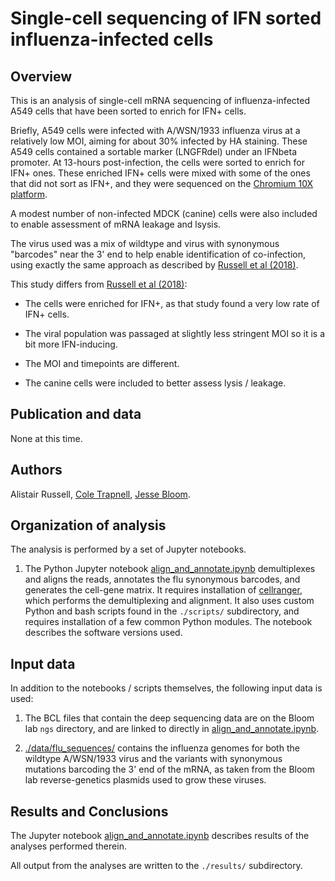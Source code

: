 # Single-cell sequencing of IFN sorted influenza-infected cells

## Overview
This is an analysis of single-cell mRNA sequencing of influenza-infected A549 cells that have been sorted to enrich for IFN+ cells.

Briefly, A549 cells were infected with A/WSN/1933 influenza virus at a relatively low MOI, aiming for about 30% infected by HA staining.
These A549 cells contained a sortable marker (LNGFRdel) under an IFNbeta promoter.
At 13-hours post-infection, the cells were sorted to enrich for IFN+ ones. 
These enriched IFN+ cells were mixed with some of the ones that did not sort as IFN+, and they were sequenced on the [Chromium 10X platform](https://www.10xgenomics.com/single-cell/).

A modest number of non-infected MDCK (canine) cells were also included to enable assessment of mRNA leakage and lsysis.

The virus used was a mix of wildtype and virus with synonymous "barcodes" near the 3' end to help enable identification of co-infection, using exactly the same approach as described by [Russell et al (2018)][].

This study differs from [Russell et al (2018)][]:

  - The cells were enriched for IFN+, as that study found a very low rate of IFN+ cells.

  - The viral population was passaged at slightly less stringent MOI so it is a bit more IFN-inducing.

  - The MOI and timepoints are different.

  - The canine cells were included to better assess lysis / leakage.

## Publication and data
None at this time.

## Authors
Alistair Russell, [Cole Trapnell](http://cole-trapnell-lab.github.io/), [Jesse Bloom](https://research.fhcrc.org/bloom/en.html).

## Organization of analysis
The analysis is performed by a set of Jupyter notebooks.

1. The Python Jupyter notebook [align_and_annotate.ipynb][] demultiplexes and aligns the reads, annotates the flu synonymous barcodes, and generates the cell-gene matrix. It requires installation of [cellranger](https://support.10xgenomics.com/single-cell-gene-expression/software/pipelines/latest/what-is-cell-ranger), which performs the demultiplexing and alignment. It also uses custom Python and bash scripts found in the `./scripts/` subdirectory, and requires installation of a few common Python modules. The notebook describes the software versions used. 

## Input data
In addition to the notebooks / scripts themselves, the following input data is used:

1. The BCL files that contain the deep sequencing data are on the Bloom lab `ngs` directory, and are linked to directly in [align_and_annotate.ipynb][].

2. [./data/flu_sequences/](./data/flu_sequences) contains the influenza genomes for both the wildtype A/WSN/1933 virus and the variants with synonymous mutations barcoding the 3' end of the mRNA, as taken from the Bloom lab reverse-genetics plasmids used to grow these viruses.

## Results and Conclusions
The Jupyter notebook [align_and_annotate.ipynb][] describes results of the analyses performed therein.

All output from the analyses are written to the `./results/` subdirectory.

[align_and_annotate.ipynb]: align_and_annotate.ipynb
[monocle_analysis.ipynb]: monocle_analysis.ipynb
[Monocle]: http://cole-trapnell-lab.github.io/monocle-release/
[Russell et al (2018)]: https://doi.org/10.7554/eLife.32303
